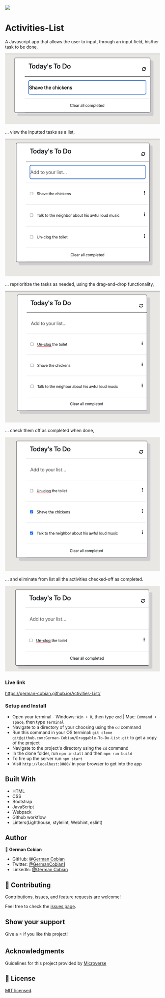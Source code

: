 ![](https://img.shields.io/badge/Microverse-blueviolet)

# Activities-List

A Javascript app that allows the user to input, through an input field, his/her task to be done,

![Add task](/src/assets/Add-task.png?raw=true "Add task")

... view the inputted tasks as a list,

![Inputted tasks](/src/assets/Inputted-tasks.png?raw=true "Inputted tasks")

... reprioritize the tasks as needed, using the drag-and-drop functionality,

![Rearranged tasks](/src/assets/Rearranged-tasks.png?raw=true "Rearranged tasks")

... check them off as completed when done, 

![Completed tasks](/src/assets/Completed-tasks.png?raw=true "Completed tasks")

... and eliminate from list all the activities checked-off as completed.

![Clear tasks completed](/src/assets/Clear-off-completed.png?raw=true "Clear tasks completed")


### Live link

https://german-cobian.github.io/Activities-List/


### Setup and Install

* Open your terminal - Windows: `Win + R`, then type `cmd` | Mac: `Command + space`, then type `Terminal`
* Navigate to a directory of your choosing using the `cd` command
* Run this command in your OS terminal: `git clone git@github.com:German-Cobian/Draggable-To-Do-List.git` to get a copy of the project
* Navigate to the project's directory using the `cd` command
* In the clone folder, run `npm install` and then `npm run build`
* To fire up the server run `npm start`
* Visit `http://localhost:8080/` in your browser to get into the app


## Built With

* HTML
* CSS
* Bootstrap
* JavaScript
* Webpack
* Github workflow
* Linters(Lighthouse, stylelint, Webhint, eslint)


## Author

👤 **German Cobian**
* GitHub: [@German Cobian](https://github.com/German-Cobian)
* Twitter: [@GermanCobian1](https://twitter.com/GermanCobian1)
* LinkedIn: [@German Cobian](https://www.linkedin.com/in/german-cobian/)


## 🤝 Contributing

Contributions, issues, and feature requests are welcome!

Feel free to check the [issues page](../../issues/).


## Show your support

Give a ⭐️ if you like this project!


## Acknowledgments

Guidelines for this project provided by [Microverse](https://github.com/microverseinc/curriculum-javascript/tree/main/todo-list)


## 📝 License

[MIT licensed](https://github.com/German-Cobian/Draggable-To-Do-List/blob/main/LICENSE).
